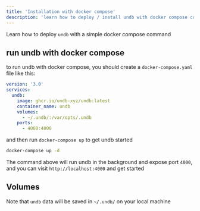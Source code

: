 ```yaml
---
title: 'Installation with docker compose'
description: 'learn how to deploy / install undb with docker compose command'
---
```


Learn how to deploy `undb` with a simple docker compose command

## run undb with docker compose

to run undb with docker compose, you should create a `docker-compose.yaml` file like this:

```yaml
version: '3.0'
services:
  undb:
    image: ghcr.io/undb-xyz/undb:latest
    container_name: undb
    volumes:
      - ~/.undb/:/var/opts/.undb
    ports:
      - 4000:4000
```

and then run `docker-compose up` to get undb started

```bash
docker-compose up -d
```

The command above will run undb in the background and expose port `4000`, and you can visit `http://localhost:4000` and get started

## Volumes

Note that `undb` data will be saved in `~/.undb/` on your local machine
